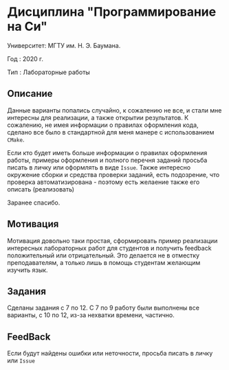 # Дисциплина "Программирование на Си"

Университет: МГТУ им. Н. Э. Баумана.

Год        : 2020 г.

Тип        : Лабораторные работы

## Описание

Данные варианты попались случайно, к сожалению не все, и стали мне интересны для реализации, а также открытии результатов. 
К сожалению, не имея информации о правилах оформления кода, сделано все было в стандартной для меня манере с использованием `CMake`.

Если кто будет иметь больше информации о правилах оформления работы, примеры оформления и полного перечня заданий просьба писать в личку или оформлять в виде `Issue`. 
Также интересно окружение сборки и средства проверки заданий, есть подозрение, что проверка автоматизирована - поэтому есть желаение также его описать (реализовать)

Заранее спасибо.

## Мотивация

Мотивация довольно таки простая, сформировать пример реализации интересных лабораторных работ для студентов и получить feedback положительный или отрицательный. 
Это делается не в отместку преподавателям, а только лишь в помощь студентам желающим изучить язык.

## Задания

Сделаны задания с 7 по 12. С 7 по 9 работу были выполнены все варианты, с 10 по 12, из-за нехватки времени, частично.

## FeedBack

Если будут найдены ошибки или неточности, просьба писать в личку или `Issue`

